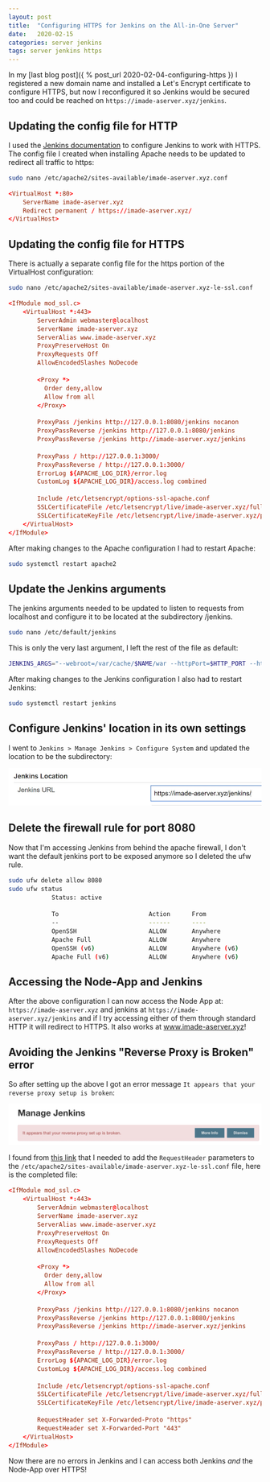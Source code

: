 ```yaml
---
layout: post
title:  "Configuring HTTPS for Jenkins on the All-in-One Server"
date:   2020-02-15
categories: server jenkins
tags: server jenkins https
---
```


In my [last blog post]({ % post_url 2020-02-04-configuring-https }) I registered a new domain name and installed a Let's Encrypt certificate to configure HTTPS, but now I reconfigured it so Jenkins would be secured too and could be reached on `https://imade-aserver.xyz/jenkins`.

<!--more-->

## Updating the config file for HTTP

I used the [Jenkins documentation][jenkins-apache] to configure Jenkins to work with HTTPS. The config file I created when installing Apache needs to be updated to redirect all traffic to https:

```sh
sudo nano /etc/apache2/sites-available/imade-aserver.xyz.conf
```

```conf
<VirtualHost *:80>
    ServerName imade-aserver.xyz
    Redirect permanent / https://imade-aserver.xyz/
</VirtualHost>
```

## Updating the config file for HTTPS

There is actually a separate config file for the https portion of the VirtualHost configuration:

```sh
sudo nano /etc/apache2/sites-available/imade-aserver.xyz-le-ssl.conf
```

```conf
<IfModule mod_ssl.c>
	<VirtualHost *:443>
	    ServerAdmin webmaster@localhost
	    ServerName imade-aserver.xyz
	    ServerAlias www.imade-aserver.xyz
	    ProxyPreserveHost On
	    ProxyRequests Off
	    AllowEncodedSlashes NoDecode
	
	    <Proxy *>
	      Order deny,allow
	      Allow from all
	    </Proxy>
	
	    ProxyPass /jenkins http://127.0.0.1:8080/jenkins nocanon
	    ProxyPassReverse /jenkins http://127.0.0.1:8080/jenkins
	    ProxyPassReverse /jenkins http://imade-aserver.xyz/jenkins
	
	    ProxyPass / http://127.0.0.1:3000/
	    ProxyPassReverse / http://127.0.0.1:3000/
	    ErrorLog ${APACHE_LOG_DIR}/error.log
	    CustomLog ${APACHE_LOG_DIR}/access.log combined
	
	    Include /etc/letsencrypt/options-ssl-apache.conf
	    SSLCertificateFile /etc/letsencrypt/live/imade-aserver.xyz/fullchain.pem
	    SSLCertificateKeyFile /etc/letsencrypt/live/imade-aserver.xyz/privkey.pem
	</VirtualHost>
</IfModule>
```

After making changes to the Apache configuration I had to restart Apache:

```sh
sudo systemctl restart apache2
```

## Update the Jenkins arguments

The jenkins arguments needed to be updated to listen to requests from localhost and configure it to be located at the subdirectory /jenkins.

```sh
sudo nano /etc/default/jenkins
```

This is only the very last argument, I left the rest of the file as default:

```sh
JENKINS_ARGS="--webroot=/var/cache/$NAME/war --httpPort=$HTTP_PORT --httpListenAddress=127.0.0.1 --prefix=/jenkins
```

After making changes to the Jenkins configuration I also had to restart Jenkins:

```sh
sudo systemctl restart jenkins
```

## Configure Jenkins' location in its own settings

I went to `Jenkins > Manage Jenkins > Configure System` and updated the location to be the subdirectory:

![Jenkins Location](/images/server/10_jenkins_location.jpg)


## Delete the firewall rule for port 8080

Now that I'm accessing Jenkins from behind the apache firewall, I don't want the default jenkins port to be exposed anymore so I deleted the ufw rule.

```sh
sudo ufw delete allow 8080
sudo ufw status
			Status: active
			
			To                         Action      From
			--                         ------      ----
			OpenSSH                    ALLOW       Anywhere
			Apache Full                ALLOW       Anywhere
			OpenSSH (v6)               ALLOW       Anywhere (v6)
			Apache Full (v6)           ALLOW       Anywhere (v6)
```

## Accessing the Node-App and Jenkins

After the above configuration I can now access the Node App at: `https://imade-aserver.xyz` and jenkins at `https://imade-aserver.xyz/jenkins` and if I try accessing either of them through standard HTTP it will redirect to HTTPS. It also works at www.imade-aserver.xyz!

## Avoiding the Jenkins "Reverse Proxy is Broken" error

So after setting up the above I got an error message `It appears that your reverse proxy setup is broken`:

![Reverse Proxy is Broken](/images/server/11_jenkins_reverse_proxy_broken.jpg)

I found from [this link][reverseproxy] that I needed to add the `RequestHeader` parameters to the `/etc/apache2/sites-available/imade-aserver.xyz-le-ssl.conf` file, here is the completed file:

```conf
<IfModule mod_ssl.c>
	<VirtualHost *:443>
	    ServerAdmin webmaster@localhost
	    ServerName imade-aserver.xyz
	    ServerAlias www.imade-aserver.xyz
	    ProxyPreserveHost On
	    ProxyRequests Off
	    AllowEncodedSlashes NoDecode
	
	    <Proxy *>
	      Order deny,allow
	      Allow from all
	    </Proxy>
	
	    ProxyPass /jenkins http://127.0.0.1:8080/jenkins nocanon
	    ProxyPassReverse /jenkins http://127.0.0.1:8080/jenkins
	    ProxyPassReverse /jenkins http://imade-aserver.xyz/jenkins
	
	    ProxyPass / http://127.0.0.1:3000/
	    ProxyPassReverse / http://127.0.0.1:3000/
	    ErrorLog ${APACHE_LOG_DIR}/error.log
	    CustomLog ${APACHE_LOG_DIR}/access.log combined
	
	    Include /etc/letsencrypt/options-ssl-apache.conf
	    SSLCertificateFile /etc/letsencrypt/live/imade-aserver.xyz/fullchain.pem
	    SSLCertificateKeyFile /etc/letsencrypt/live/imade-aserver.xyz/privkey.pem

	    RequestHeader set X-Forwarded-Proto "https"
	    RequestHeader set X-Forwarded-Port "443"
	</VirtualHost>
</IfModule>
```

Now there are no errors in Jenkins and I can access both Jenkins _and_ the Node-App over HTTPS!
	    


[reverseproxy]: https://wiki.jenkins.io/display/JENKINS/Jenkins+says+my+reverse+proxy+setup+is+broken
[jenkins-apache]: https://wiki.jenkins.io/display/JENKINS/Running+Jenkins+behind+Apache